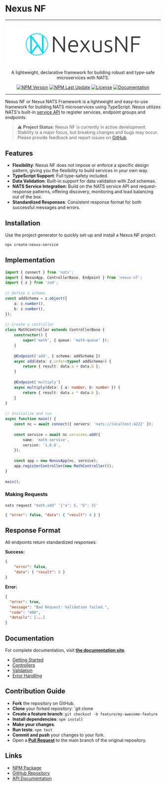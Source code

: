 # Nexus NF

---

<p align="center">
<img src="logo.png" alt="NexusNF Logo" width="500">
</p>
<p align="center">
A lightweight, declarative framework for building robust and type-safe microservices with NATS.
</p>
<p align="center">
<a href="https://www.npmjs.com/package/nexus-nf"><img src="https://img.shields.io/npm/v/nexus-nf.svg" alt="NPM Version"></a>
<a href="https://www.npmjs.com/package/nexus-nf"><img alt="NPM Last Update" src="https://img.shields.io/npm/last-update/nexus-nf"></a>
<a href="https://github.com/Spaxterr/nexus-nf/blob/main/LICENSE"><img src="https://img.shields.io/npm/l/nexus-nf.svg" alt="License"></a>
<a href="https://spaxterr.github.io/nexus-nf/docs"><img src="https://img.shields.io/badge/docs-stable-blue.svg" alt="Documentation"></a>
</p>

---

Nexus NF or Nexus NATS Framework is a lightweight and easy-to-use framework for
building NATS microservices using TypeScript. Nexus utilizes NATS's built-in
[service API](https://docs.nats.io/using-nats/developer/services) to register
services, endpoint groups and endpoints.

> ⚠️ **Project Status**: Nexus NF is currently in active development. Stability
> is a major focus, but breaking changes and bugs may occur. Please provide
> feedback and report issues on
> [GitHub](https://github.com/Spaxterr/nexus-nf/issues/new).

## Features

- **Flexibility**: Nexus NF does not impose or enforce a specific design
  pattern, giving you the flexibility to build services in your own way.
- **TypeScript Support**: Full type-safety included.
- **Data Validation**: Built-in support for data validation with Zod schemas.
- **NATS Service Integration**: Build on the NATS service API and
  request-response patterns, offering discovery, monitoring and load balancing
  out of the box.
- **Standardized Responses**: Consistent response format for both successful
  messages and errors.

## Installation

Use the project generator to quickly set-up and install a Nexus NF project.

```bash
npx create-nexus-service
```

## Implementation

```typescript
import { connect } from 'nats';
import { NexusApp, ControllerBase, Endpoint } from 'nexus-nf';
import { z } from 'zod';

// Define a schema
const addSchema = z.object({
    a: z.number(),
    b: z.number(),
});

// Create a controller
class MathController extends ControllerBase {
    constructor() {
        super('math', { queue: 'math-queue' });
    }

    @Endpoint('add', { schema: addSchema })
    async add(data: z.infer<typeof addSchema>) {
        return { result: data.a + data.b };
    }

    @Endpoint('multiply')
    async multiply(data: { a: number; b: number }) {
        return { result: data.a * data.b };
    }
}

// Initialize and run
async function main() {
    const nc = await connect({ servers: 'nats://localhost:4222' });

    const service = await nc.services.add({
        name: 'math-service',
        version: '1.0.0',
    });

    const app = new NexusApp(nc, service);
    app.registerController(new MathController());
}

main();
```

### Making Requests

```bash
nats request "math.add" '{"a": 5, "b": 3}'
```

```json
{ "error": false, "data": { "result": 8 } }
```

## Response Format

All endpoints return standardized responses:

**Success:**

```json
{
    "error": false,
    "data": { "result": 8 }
}
```

**Error:**

```json
{
  "error": true,
  "message": "Bad Request: Validation failed.",
  "code": "400",
  "details": [...]
}
```

## Documentation

For complete documentation, visit
**[the documentation site](https://spaxterr.github.io/nexus-nf/docs)**.

- [Getting Started](https://spaxterr.github.io/nexus-nf/docs)
- [Controllers](https://spaxterr.github.io/nexus-nf/docs/controllers)
- [Validation](https://spaxterr.github.io/nexus-nf/docs/validation)
- [Error Handling](https://spaxterr.github.io/nexus-nf/docs/error-handling)

## Contribution Guide

- **Fork** the repository on GitHub.
- **Clone** your forked repository: `git clone <link to fork repository>
- **Create a feature branch**: `git checkout -b feature/my-awesome-feature`
- **Install dependencies**: `npm install`
- **Make your changes**.
- **Run tests**: `npm test`
- **Commit and push** your changes to your fork.
- Open a [**Pull Request**](https://github.com/Spaxterr/nexus-nf/pulls) to the
  main branch of the original repository.

## Links

- [NPM Package](https://www.npmjs.com/package/nexus-nf)
- [GitHub Repository](https://github.com/Spaxterr/nexus-nf)
- [API Documentation](https://spaxterr.github.io/nexus-nf/docs)
